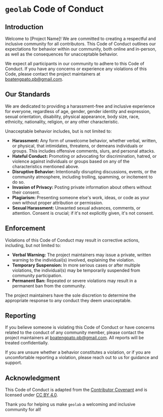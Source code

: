 # `geolab` Code of Conduct

## Introduction

Welcome to [Project Name]! We are committed to creating a respectful and inclusive
community for all contributors. This Code of Conduct outlines our expectations for
behavior within our community, both online and in-person, as well as the consequences
for unacceptable behavior.

We expect all participants in our community to adhere to this Code of Conduct. If you
have any concerns or experience any violations of this Code, please contact the project
maintainers at <boatengpato.pb@gmail.com>.

## Our Standards

We are dedicated to providing a harassment-free and inclusive experience for everyone,
regardless of age, gender, gender identity and expression, sexual orientation, disability,
physical appearance, body size, race, ethnicity, nationality, religion, or any other
characteristic.

Unacceptable behavior includes, but is not limited to:

- **Harassment:** Any form of unwelcome behavior, whether verbal, written, or physical,
  that intimidates, threatens, or demeans individuals or groups. This includes offensive
  comments, slurs, and personal attacks.
- **Hateful Conduct:** Promoting or advocating for discrimination, hatred, or violence
  against individuals or groups based on any of the characteristics mentioned above.
- **Disruptive Behavior:** Intentionally disrupting discussions, events, or the community
  atmosphere, including trolling, spamming, or incitement to do so.
- **Invasion of Privacy:** Posting private information about others without their consent.
- **Plagiarism:** Presenting someone else's work, ideas, or code as your own without proper
  attribution or permission.
- **Sexual Harassment:** Unwanted sexual advances, comments, or attention. Consent is crucial;
  if it's not explicitly given, it's not consent.

## Enforcement

Violations of this Code of Conduct may result in corrective actions, including, but not limited to:

- **Verbal Warning:** The project maintainers may issue a private, written warning to
  the individual(s) involved, explaining the violation.
- **Temporary Suspension:** In more serious cases or after multiple violations, the
  individual(s) may be temporarily suspended from community participation.
- **Permanent Ban:** Repeated or severe violations may result in a permanent ban from the
  community.

The project maintainers have the sole discretion to determine the appropriate response to any
conduct they deem unacceptable.

## Reporting

If you believe someone is violating this Code of Conduct or have concerns related to the conduct of any
community member, please contact the project maintainers at <boatengpato.pb@gmail.com>. All reports will
be treated confidentially.

If you are unsure whether a behavior constitutes a violation, or if you are uncomfortable reporting a
violation, please reach out to us for guidance and support.

## Acknowledgment

This Code of Conduct is adapted from the [Contributor Covenant](https://www.contributor-covenant.org/version/2/0/code_of_conduct.html)
and is licensed under [CC BY 4.0](https://creativecommons.org/licenses/by/4.0/).

Thank you for helping us make `geolab` a welcoming and inclusive community for all!
